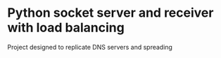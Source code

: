# Python socket server and receiver with load balancing

Project designed to replicate DNS servers and spreading 
